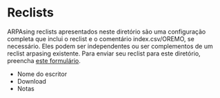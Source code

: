 # Reclists

ARPAsing reclists apresentados neste diretório são uma configuração completa que inclui o reclist e o comentário index.csv/OREMO, se necessário.
Eles podem ser independentes ou ser complementos de um reclist arpasing existente.
Para enviar seu reclist para este diretório, preencha [este formulário]().

- Nome do escritor
- Download
- Notas